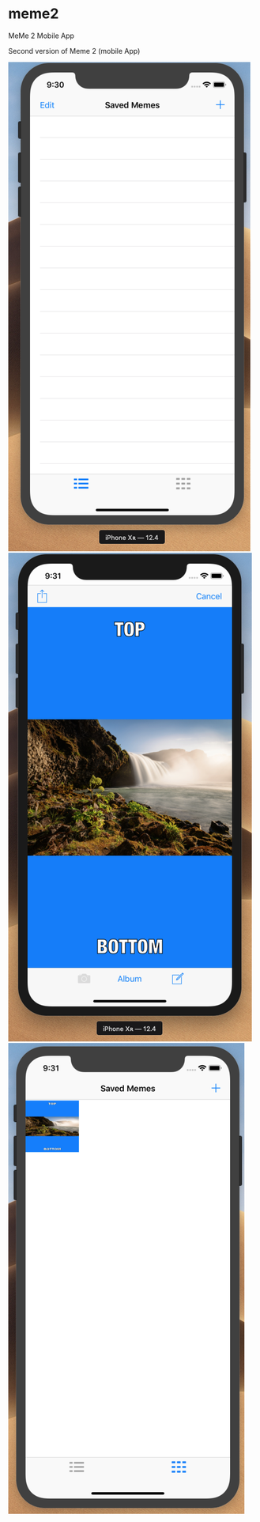 # meme2
MeMe 2 Mobile App

Second version of Meme 2 (mobile App)

![Image description](1.png)
![Image description](2.png)
![Image description](3.png)
